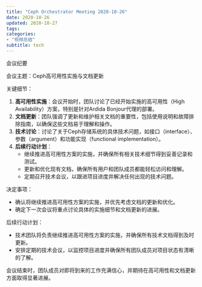 ```yaml
---
title: "Ceph Orchestrator Meeting 2020-10-26"
date: 2020-10-26
updated: 2020-10-27
tags:
categories:
- "视频总结"
subtitle: tech
---
```



会议纪要

会议主题：Ceph高可用性实施与文档更新

关键细节：
1. **高可用性实施**：会议开始时，团队讨论了已经开始实施的高可用性（High Availability）方案，特别是针对Ardida Bonjour代理的部署。
2. **文档更新**：团队强调了更新和维护相关文档的重要性，包括使用说明和故障排除指南，以确保这些文档易于理解和操作。
3. **技术讨论**：讨论了关于Ceph存储系统的具体技术问题，如接口（interface）、参数（argument）和功能实现（functional implementation）。
4. **后续行动计划**：
   - 继续推进高可用性方案的实施，并确保所有相关技术细节得到妥善记录和测试。
   - 更新和优化现有文档，确保所有用户和团队成员都能轻松访问和理解。
   - 定期召开技术会议，以跟进项目进度并解决任何出现的技术问题。

决定事项：
- 确认将继续推进高可用性方案的实施，并优先考虑文档的更新和优化。
- 确定下一次会议将重点讨论具体的实施细节和文档更新的进展。

后续行动计划：
- 技术团队将负责继续推进高可用性方案的实施，并确保所有技术文档得到及时更新。
- 安排定期的技术会议，以监控项目进度并确保所有团队成员对项目状态有清晰的了解。

会议结束时，团队成员对即将到来的工作充满信心，并期待在高可用性和文档更新方面取得显著进展。